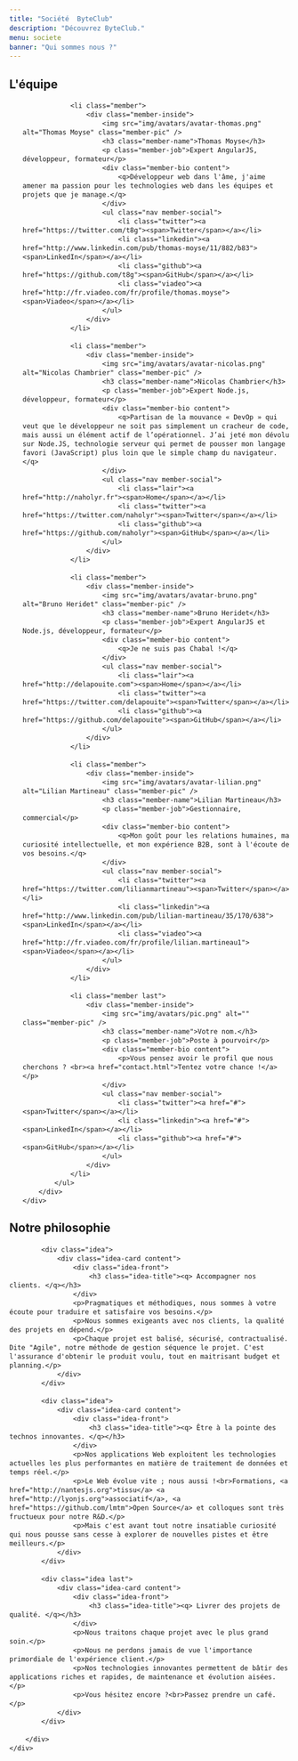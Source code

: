 ```yaml
---
title: "Société  ByteClub"
description: "Découvrez ByteClub."
menu: societe
banner: "Qui sommes nous ?"
---
```

<section class="section">
	<div class="wrap cf">
		<div class="inner">
			<h2 id="equipe" class="title-main">L'équipe</h2>
			<ul>

				<li class="member">
					<div class="member-inside">
						<img src="img/avatars/avatar-thomas.png" alt="Thomas Moyse" class="member-pic" />
						<h3 class="member-name">Thomas Moyse</h3>
						<p class="member-job">Expert AngularJS, développeur, formateur</p>
						<div class="member-bio content">
							<q>Développeur web dans l'âme, j'aime amener ma passion pour les technologies web dans les équipes et projets que je manage.</q>
						</div>
						<ul class="nav member-social">
							<li class="twitter"><a href="https://twitter.com/t8g"><span>Twitter</span></a></li>
							<li class="linkedin"><a href="http://www.linkedin.com/pub/thomas-moyse/11/882/b83"><span>LinkedIn</span></a></li>
							<li class="github"><a href="https://github.com/t8g"><span>GitHub</span></a></li>
							<li class="viadeo"><a href="http://fr.viadeo.com/fr/profile/thomas.moyse"><span>Viadeo</span></a></li>
						</ul>
					</div>
				</li>

				<li class="member">
					<div class="member-inside">
						<img src="img/avatars/avatar-nicolas.png" alt="Nicolas Chambrier" class="member-pic" />
						<h3 class="member-name">Nicolas Chambrier</h3>
						<p class="member-job">Expert Node.js, développeur, formateur</p>
						<div class="member-bio content">
							<q>Partisan de la mouvance « DevOp » qui veut que le développeur ne soit pas simplement un cracheur de code, mais aussi un élément actif de l’opérationnel. J’ai jeté mon dévolu sur Node.JS, technologie serveur qui permet de pousser mon langage favori (JavaScript) plus loin que le simple champ du navigateur.</q>
						</div>
						<ul class="nav member-social">
							<li class="lair"><a href="http://naholyr.fr"><span>Home</span></a></li>
							<li class="twitter"><a href="https://twitter.com/naholyr"><span>Twitter</span></a></li>
							<li class="github"><a href="https://github.com/naholyr"><span>GitHub</span></a></li>
						</ul>
					</div>
				</li>

				<li class="member">
					<div class="member-inside">
						<img src="img/avatars/avatar-bruno.png" alt="Bruno Heridet" class="member-pic" />
						<h3 class="member-name">Bruno Heridet</h3>
						<p class="member-job">Expert AngularJS et Node.js, développeur, formateur</p>
						<div class="member-bio content">
							<q>Je ne suis pas Chabal !</q>
						</div>
						<ul class="nav member-social">
							<li class="lair"><a href="http://delapouite.com"><span>Home</span></a></li>
							<li class="twitter"><a href="https://twitter.com/delapouite"><span>Twitter</span></a></li>
							<li class="github"><a href="https://github.com/delapouite"><span>GitHub</span></a></li>
						</ul>
					</div>
				</li>

				<li class="member">
					<div class="member-inside">
						<img src="img/avatars/avatar-lilian.png" alt="Lilian Martineau" class="member-pic" />
						<h3 class="member-name">Lilian Martineau</h3>
						<p class="member-job">Gestionnaire, commercial</p>
						<div class="member-bio content">
							<q>Mon goût pour les relations humaines, ma curiosité intellectuelle, et mon expérience B2B, sont à l'écoute de vos besoins.</q>
						</div>
						<ul class="nav member-social">
							<li class="twitter"><a href="https://twitter.com/lilianmartineau"><span>Twitter</span></a></li>
							<li class="linkedin"><a href="http://www.linkedin.com/pub/lilian-martineau/35/170/638"><span>LinkedIn</span></a></li>
							<li class="viadeo"><a href="http://fr.viadeo.com/fr/profile/lilian.martineau1"><span>Viadeo</span></a></li>
						</ul>
					</div>
				</li>

				<li class="member last">
					<div class="member-inside">
						<img src="img/avatars/pic.png" alt="" class="member-pic" />
						<h3 class="member-name">Votre nom.</h3>
						<p class="member-job">Poste à pourvoir</p>
						<div class="member-bio content">
							<p>Vous pensez avoir le profil que nous cherchons ? <br><a href="contact.html">Tentez votre chance !</a></p>
						</div>
						<ul class="nav member-social">
							<li class="twitter"><a href="#"><span>Twitter</span></a></li>
							<li class="linkedin"><a href="#"><span>LinkedIn</span></a></li>
							<li class="github"><a href="#"><span>GitHub</span></a></li>
						</ul>
					</div>
				</li>
			</ul>
		</div>
	</div>
</section>

<section class="section section-alt">
	<div class="wrap cf">
		<div class="inner">
			<h2 id="philosophie" class="title-main">Notre philosophie</h2>

			<div class="idea">
				<div class="idea-card content">
					<div class="idea-front">
						<h3 class="idea-title"><q> Accompagner nos clients. </q></h3>
					</div>
					<p>Pragmatiques et méthodiques, nous sommes à votre écoute pour traduire et satisfaire vos besoins.</p>
					<p>Nous sommes exigeants avec nos clients, la qualité des projets en dépend.</p>
					<p>Chaque projet est balisé, sécurisé, contractualisé. Dite "Agile", notre méthode de gestion séquence le projet. C'est l'assurance d'obtenir le produit voulu, tout en maitrisant budget et planning.</p>
				</div>
			</div>

			<div class="idea">
				<div class="idea-card content">
					<div class="idea-front">
						<h3 class="idea-title"><q> Être à la pointe des technos innovantes. </q></h3>
					</div>
					<p>Nos applications Web exploitent les technologies actuelles les plus performantes en matière de traitement de données et temps réel.</p>
					<p>Le Web évolue vite ; nous aussi !<br>Formations, <a href="http://nantesjs.org">tissu</a> <a href="http://lyonjs.org">associatif</a>, <a href="https://github.com/lmtm">Open Source</a> et colloques sont très fructueux pour notre R&D.</p>
					<p>Mais c'est avant tout notre insatiable curiosité qui nous pousse sans cesse à explorer de nouvelles pistes et être meilleurs.</p>
				</div>
			</div>

			<div class="idea last">
				<div class="idea-card content">
					<div class="idea-front">
						<h3 class="idea-title"><q> Livrer des projets de qualité. </q></h3>
					</div>
					<p>Nous traitons chaque projet avec le plus grand soin.</p>
					<p>Nous ne perdons jamais de vue l'importance primordiale de l'expérience client.</p>
					<p>Nos technologies innovantes permettent de bâtir des applications riches et rapides, de maintenance et évolution aisées.</p>
					<p>Vous hésitez encore ?<br>Passez prendre un café.</p>
				</div>
			</div>

		</div>
	</div>
</section>
